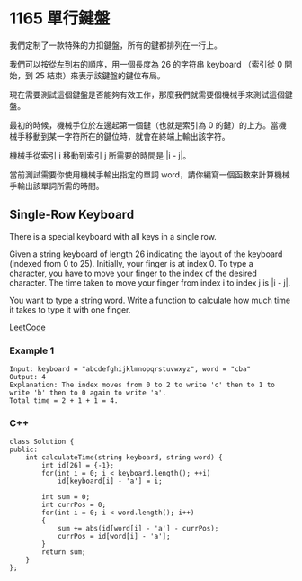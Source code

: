 # 1165 單行鍵盤

我們定制了一款特殊的力扣鍵盤，所有的鍵都排列在一行上。

我們可以按從左到右的順序，用一個長度為 26 的字符串 keyboard （索引從 0 開始，到 25 結束）來表示該鍵盤的鍵位布局。

現在需要測試這個鍵盤是否能夠有效工作，那麼我們就需要個機械手來測試這個鍵盤。

最初的時候，機械手位於左邊起第一個鍵（也就是索引為 0 的鍵）的上方。當機械手移動到某一字符所在的鍵位時，就會在終端上輸出該字符。

機械手從索引 i 移動到索引 j 所需要的時間是 |i - j|。

當前測試需要你使用機械手輸出指定的單詞 word，請你編寫一個函數來計算機械手輸出該單詞所需的時間。

## Single-Row Keyboard

There is a special keyboard with all keys in a single row.

Given a string keyboard of length 26 indicating the layout of the keyboard (indexed from 0 to 25). Initially, your finger is at index 0. To type a character, you have to move your finger to the index of the desired character. The time taken to move your finger from index i to index j is |i - j|.

You want to type a string word. Write a function to calculate how much time it takes to type it with one finger.

[LeetCode](https://leetcode-cn.com/single-row-keyboard/)

### Example 1
```
Input: keyboard = "abcdefghijklmnopqrstuvwxyz", word = "cba"
Output: 4
Explanation: The index moves from 0 to 2 to write 'c' then to 1 to write 'b' then to 0 again to write 'a'.
Total time = 2 + 1 + 1 = 4. 
```

### C++ 

```
class Solution {
public:
    int calculateTime(string keyboard, string word) {
        int id[26] = {-1};
        for(int i = 0; i < keyboard.length(); ++i)
            id[keyboard[i] - 'a'] = i;
        
        int sum = 0;
        int currPos = 0;
        for(int i = 0; i < word.length(); i++)
        {
            sum += abs(id[word[i] - 'a'] - currPos);
            currPos = id[word[i] - 'a'];   
        }           
        return sum;
    }
};
```
